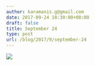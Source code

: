 ```yaml
---
author: karamanis.g@gmail.com
date: 2017-09-24 18:39:00+00:00
draft: false
title: September 24
type: post
url: /blog/2017/9/september-24
---
```




  
   ![](https://images.squarespace-cdn.com/content/v1/4f3f61bae4b063b909445965/1506271589924-C6L9JNTCP9T1GT0C0MNF/ke17ZwdGBToddI8pDm48kJUlZr2Ql5GtSKWrQpjur5t7gQa3H78H3Y0txjaiv_0fDoOvxcdMmMKkDsyUqMSsMWxHk725yiiHCCLfrh8O1z5QPOohDIaIeljMHgDF5CVlOqpeNLcJ80NK65_fV7S1UfNdxJhjhuaNor070w_QAc94zjGLGXCa1tSmDVMXf8RUVhMJRmnnhuU1v2M8fLFyJw/IMG_2321.jpg?format=original)

  


